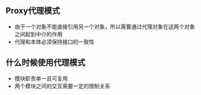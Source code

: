## Proxy代理模式
- 由于一个对象不能直接引用另一个对象，所以需要通过代理对象在这两个对象之间起到中介的作用
- 代理和本体必须保持接口的一致性

## 什么时候使用代理模式
- 模块职责单一且可复用
- 两个模块之间的交互需要一定的限制关系